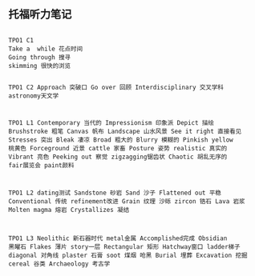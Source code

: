 ## 托福听力笔记
<code>
TPO1 C1
Take a  while 花点时间
Going through 搜寻
skimming 很快的浏览

TPO1 C2
Approach 突破口
Go over 回顾
Interdisciplinary 交叉学科
astronomy天文学


TPO1 L1
Contemporary 当代的
Impressionism 印象派
Depict 描绘
Brushstroke  粗笔
Canvas 帆布
Landscape 山水风景
See it right 直接看见
Stresses 突出
Bleak 凄凉
Broad 粗大的
Blurry 模糊的
Pinkish yellow 桃黄色
Forceground 近景
cattle 家畜
Posture 姿势
realistic 真实的
Vibrant 亮色
Peeking out 察觉
zigzagging锯齿状
Chaotic 胡乱无序的
fair展览会
paint颜料

TPO1 L2
dating测试
Sandstone 砂岩
Sand 沙子
Flattened  out 平稳
Conventional 传统
refinement改进
Grain 纹理 沙砾
zircon 锆石
Lava 岩浆
Molten magma 熔岩
Crystallizes 凝结

TPO1 L3
Neolithic 新石器时代
metal金属
Accomplished完成
Obsidian 黑曜石
Flakes 薄片
story一层
Rectangular 矩形
Hatchway窗口
ladder梯子
diagonal 对角线
plaster 石膏
soot 煤烟 呛黑
Burial 埋葬
Excavation 挖掘
cereal 谷类
Archaeology 考古学
</code>




